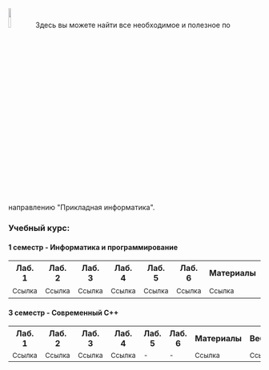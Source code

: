 <img src="https://habrastorage.org/webt/-_/he/gm/-_hegmubirdrb0d42suciiuubmo.png" width="10%" height="10%" alt="">
Здесь вы можете найти все необходимое и полезное по направлению "Прикладная информатика". <br>

### Учебный курс:

#### **1 семестр** - Информатика и программирование

<table>
  <tr>
    <th>Лаб. 1</th>
    <th>Лаб. 2</th>
    <th>Лаб. 3</th>
    <th>Лаб. 4</th>
    <th>Лаб. 5</th>
    <th>Лаб. 6</th>
    <th>Материалы</th>
    <th>Вебинары</th>
    <th>Вопросы</th>
  </tr>
  <tr>
    <td><a href="https://github.com/stankin/uits-labs/tree/master/semester-1/lab1"><sub>Ссылка</sub></a></td>
    <td><a href="https://github.com/stankin/uits-labs/tree/master/semester-1/lab2"><sub>Ссылка</sub></a></td>
    <td><a href="https://github.com/stankin/uits-labs/tree/master/semester-1/lab3"><sub>Ссылка</sub></a></td>
    <td><a href="https://github.com/stankin/uits-labs/tree/master/semester-1/lab4"><sub>Ссылка</sub></a></td>
    <td><a href="https://github.com/stankin/uits-labs/tree/master/semester-1/lab5"><sub>Ссылка</sub></a></td>
    <td><a href="https://github.com/stankin/uits-labs/tree/master/semester-1/lab6"><sub>Ссылка</sub></a></td>
    <td><a href="https://github.com/stankin/uits-labs/tree/master/semester-1/seminars"><sub>Ссылка</sub></a></td>
    <td>-</td>
    <td><a href="https://github.com/stankin/uits-labs/tree/master/semester-1/questions.md"><sub>Ссылка</sub></a></td>
  </tr>
</table>


#### **3 семестр** - Современный С++

<table>
  <tr>
    <th>Лаб. 1</th>
    <th>Лаб. 2</th>
    <th>Лаб. 3</th>
    <th>Лаб. 4</th>
    <th>Лаб. 5</th>
    <th>Лаб. 6</th>
    <th>Материалы</th>
    <th>Вебинары</th>
    <th>Вопросы</th>
  </tr>
  <tr>
    <td><a href="https://github.com/stankin/uits-labs/tree/master/semester-3/lab1"><sub>Ссылка</sub></a></td>
    <td><a href="https://github.com/stankin/uits-labs/tree/master/semester-3/lab2"><sub>Ссылка</sub></a></td>
    <td><a href="https://github.com/stankin/uits-labs/tree/master/semester-3/lab3"><sub>Ссылка</sub></a></td>
    <td><a href="https://github.com/stankin/uits-labs/tree/master/semester-3/lab4"><sub>Ссылка</sub></a></td>
    <td><sub>-</sub></td>
    <td><sub>-</sub></td>
    <td><a href="https://github.com/stankin/uits-labs/tree/master/semester-3/seminars"><sub>Ссылка</sub></a></td>
    <td><a href="https://github.com/stankin/uits-labs/tree/master/semester-3/seminars/webinar.md"><sub>Ссылка</sub></a></td>
    <td><a href="https://github.com/stankin/uits-labs/tree/master/semester-3/questions.md"><sub>Ссылка</sub></a></td>
  </tr>
</table>
